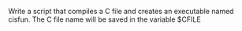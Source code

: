 Write a script that compiles a C file and creates an executable named cisfun. The C file name will be saved in the variable $CFILE
